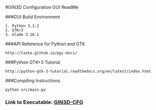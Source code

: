 #GIN3D Configuration GUI ReadMe

###GUI Build Environment
    
    1. Python 3.3.2
    2. GTK+3
    3. Glade 3.16.1

###API Reference for Python and GTK
    
    http://lazka.github.io/pgi-docs/

###Python GTK+3 Tutorial

    http://python-gtk-3-tutorial.readthedocs.org/en/latest/index.html


###Compiling Instructions

    python src/main.py

### Link to Executable: [GIN3D-CFG](https://drive.google.com/drive/folders/0B9Sh1CrE94jfV0lWdFZJdmp0Mk0?usp=sharing)
